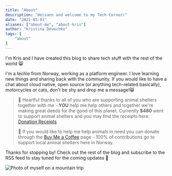 ```yaml
---
title: "About"
description: "Heisann and welcome to my Tech Corner!"
date: "2021-05-01"
aliases: ["about-me", "about-kris"]
author: "Kristina Devochko"
tags: [
    "about"
]
---
```


I'm Kris and I have created this blog to share tech stuff with the rest of the world 😸

I'm a techie from Norway, working as a platform engineer. I love learning new things and sharing back with the community. If you would like to have a chat about cloud native, open source (or anything tech-related basically), motorcycles or cats, don't be shy and drop me a message!😸

> 💖 Heartful thanks to all of you who are supporting animal shelters together with me - **YOU** help me help others and together we're making great deeds for the good of this planet. Currently **$480** went to support animal shelters and you may find the receipts here: [Donation Receipts](https://drive.google.com/drive/folders/1HxM52SrOuEskDQcGyWjB5A27k2el2Moj?usp=sharing)
>
> 🙌 If you would like to help me help animals in need you can donate through the [Buy Me a Coffee](https://www.buymeacoffee.com/guidemetothemoon) page - 100% of contributions go to support local animal shelters here in Norway.

Thanks for stopping by! Check out the rest of the blog and subscribe to the RSS feed to stay tuned for the coming updates 🤗

![Photo of myself on a mountain trip](../images/about.webp)
